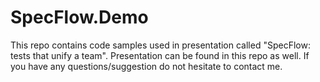 # SpecFlow.Demo
This repo contains code samples used in presentation called "SpecFlow: tests that unify a team".
Presentation can be found in this repo as well.
If you have any questions/suggestion do not hesitate to contact me.
